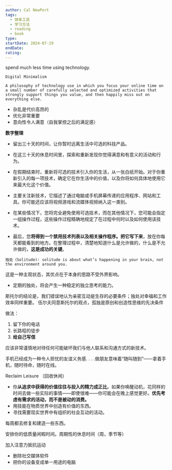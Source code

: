 ```yaml
---
author: Cal NewPort
tags:
  - 效率工具
  - 学习方法
  - reading
  - book
type: 
startDate: 2024-07-29
endDate: 
rating: 
---
```



spend much less time using technology.

```ad-note
Digital Minimalism

A philosophy of technology use in which you focus your online time on a small number of carefully selected and optimized activities that strongly support things you value, and then happily miss out on everything else.

```


- 杂乱是代价高昂的
- 优化非常重要
- 意向性令人满意（自我掌控之后的满足感）


**数字整理**
- 留出三十天的时间，让你暂时远离生活中可选的科技产品。
- 在这三十天的休息时间里，探索和重新发现你觉得满意和有意义的活动和行为。
- 在假期结束时，重新将可选的技术引入你的生活，从一张白纸开始。对于你重新引入的每一项技术，确定它在你生活中的价值，以及你将如何具体地使用它来最大化这个价值。


- 主要关注新技术，它描述了通过电脑或手机屏幕传递的应用程序、网站和工具。你可能还应该将视频游戏和流媒体视频纳入这一类别。
- 在某些情况下，您将完全避免使用可选技术，而在其他情况下，您可能会指定一组操作过程，这些操作过程精确地规定了在过程中何时以及如何使用该技术。
- 最后，您**将得到一个禁用技术列表以及相关操作程序。把它写下来**，放在你每天都能看到的地方。在整理过程中，清楚地知道什么是允许做的，什么是不允许做的，**这是成功的关键**。


```ad-note
独处（Solitude): solitude is about what’s happening in your brain, not the environment around you. 
```

这是一种主观状态，其优点在于本身的思路不受外界影响。

- 定期的独处，将会产生一种稳定的独立思考的能力。


斯托尔的结论是，我们错误地认为亲密互动是生存的必要条件；独处对幸福和工作效率同样重要。
伍尔夫同意斯托尔的观点，孤独是原创和创造性思维的先决条件


做法：
1. 留下你的电话
2. 长路程的徒步
3. **给自己写信**

应该非常谨慎地对待任何可能破坏我们与他人联系和沟通方式的新技术。

手机已经成为一种令人担忧的友谊义务感. . . .做朋友意味着“随叫随到”——拿着手机，随时待命，随时在线。



Reclaim Leisure （回收休闲）
- 你**从追求中获得的价值往往与投入的精力成正比**。如果你唤醒动机，花同样的时间去做一些实际的事情——即使很难——你可能会在晚上感觉更好。**优先考虑有需求的活动，而不是被动的消费。**
- 用技能在物质世界中创造有价值的东西。
- 寻找需要现实世界中有组织的社会互动的活动。


每周都去修复和建造一些东西。

安排你的低质量闲暇时间。周期性的休息时间（周，季节等）

加入注意力抵抗运动
- 删除社交媒体软件
- 把你的设备变成单一用途的电脑















